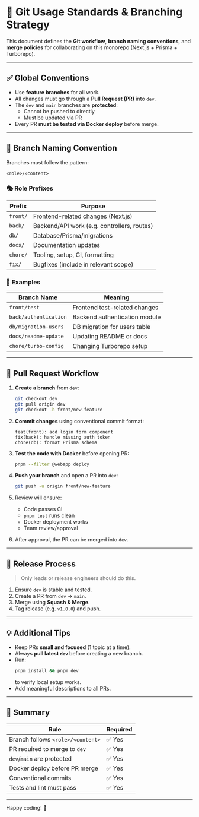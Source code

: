 # 🧩 Git Usage Standards & Branching Strategy

This document defines the **Git workflow**, **branch naming conventions**, and **merge policies** for collaborating on this monorepo (Next.js + Prisma + Turborepo).

---

## ✅ Global Conventions

- Use **feature branches** for all work.
- All changes must go through a **Pull Request (PR)** into `dev`.
- The `dev` and `main` branches are **protected**:
  - Cannot be pushed to directly
  - Must be updated via PR
- Every PR **must be tested via Docker deploy** before merge.

---

## 🌿 Branch Naming Convention

Branches must follow the pattern:

```
<role>/<content>
```

### 🎭 Role Prefixes

| Prefix    | Purpose                          |
|-----------|----------------------------------|
| `front/`  | Frontend-related changes (Next.js) |
| `back/`   | Backend/API work (e.g. controllers, routes) |
| `db/`     | Database/Prisma/migrations        |
| `docs/`   | Documentation updates             |
| `chore/`  | Tooling, setup, CI, formatting    |
| `fix/`    | Bugfixes (include in relevant scope) |

### 🧠 Examples

| Branch Name         | Meaning                             |
|---------------------|-------------------------------------|
| `front/test`        | Frontend test-related changes       |
| `back/authentication` | Backend authentication module      |
| `db/migration-users`  | DB migration for users table       |
| `docs/readme-update`  | Updating README or docs            |
| `chore/turbo-config`  | Changing Turborepo setup           |

---

## 🔁 Pull Request Workflow

1. **Create a branch** from `dev`:
   ```bash
   git checkout dev
   git pull origin dev
   git checkout -b front/new-feature
   ```

2. **Commit changes** using conventional commit format:
   ```
   feat(front): add login form component
   fix(back): handle missing auth token
   chore(db): format Prisma schema
   ```

3. **Test the code with Docker** before opening PR:
   ```bash
   pnpm --filter @webapp deploy
   ```

4. **Push your branch** and open a PR into `dev`:
   ```bash
   git push -u origin front/new-feature
   ```

5. Review will ensure:
   - Code passes CI
   - `pnpm test` runs clean
   - Docker deployment works
   - Team review/approval

6. After approval, the PR can be merged into `dev`.

---

## 🚀 Release Process

> Only leads or release engineers should do this.

1. Ensure `dev` is stable and tested.
2. Create a PR from `dev` → `main`.
3. Merge using **Squash & Merge**.
4. Tag release (e.g. `v1.0.0`) and push.

---

## 💡 Additional Tips

- Keep PRs **small and focused** (1 topic at a time).
- Always **pull latest `dev`** before creating a new branch.
- Run:
  ```bash
  pnpm install && pnpm dev
  ```
  to verify local setup works.
- Add meaningful descriptions to all PRs.

---

## 🧾 Summary

| Rule                          | Required |
|-------------------------------|----------|
| Branch follows `<role>/<content>` | ✅ Yes |
| PR required to merge to `dev` | ✅ Yes |
| `dev`/`main` are protected     | ✅ Yes |
| Docker deploy before PR merge | ✅ Yes |
| Conventional commits           | ✅ Yes |
| Tests and lint must pass       | ✅ Yes |

---

Happy coding! 🚀


